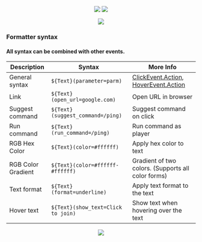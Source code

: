 <p align="center">
  <img width="auto" height="auto" src="https://imgur.com/MJojshJ.png">
  <img width="auto" height="auto" src="https://imgur.com/Rayaw0O.png">
</p>
<p align="center">
  <img width="auto" height="auto" src="https://imgur.com/fvN5u59.png">
</p>

### Formatter syntax
#### All syntax can be combined with other events.

Description        | Syntax                                 | More Info
 -------------------|----------------------------------------|----
General syntax     |` ${Text}(parameter=parm)         `| [ClickEvent.Action](https://ci.md-5.net/job/BungeeCord/ws/chat/target/apidocs/net/md_5/bungee/api/chat/ClickEvent.Action.html), [HoverEvent.Action](https://ci.md-5.net/job/BungeeCord/ws/chat/target/apidocs/net/md_5/bungee/api/chat/HoverEvent.Action.html)
Link               |` ${Text}(open_url=google.com)    `| Open URL in browser
Suggest command    |` ${Text}(suggest_command=/ping)  `| Suggest command on click
Run command        |` ${Text}(run_command=/ping)      `| Run command as player
RGB Hex Color      |` ${Text}(color=#ffffff)          `| Apply hex color to text
RGB Color Gradient |` ${Text}(color=#ffffff-#ffffff)  `| Gradient of two colors. (Supports all color forms)
Text format        |` ${Text}(format=underline)       `| Apply text format to the text
Hover text |` ${Text}(show_text=Click to join)        `| Show text when hovering over the text

<p align="center">
  <img width="auto" height="auto" src="https://imgur.com/zdiQFKV.png">
</p>
